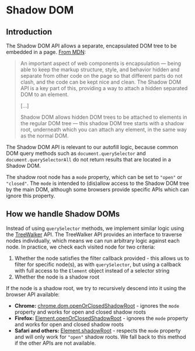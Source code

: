 # Shadow DOM

## Introduction

The Shadow DOM API allows a separate, encapsulated DOM tree to be embedded in a page.
[From MDN](https://developer.mozilla.org/en-US/docs/Web/Web_Components/Using_shadow_DOM):

> An important aspect of web components is encapsulation — being able to keep the markup structure,
> style, and behavior hidden and separate from other code on the page so that different parts do not
> clash, and the code can be kept nice and clean. The Shadow DOM API is a key part of this,
> providing a way to attach a hidden separated DOM to an element.
>
> [...]
>
> Shadow DOM allows hidden DOM trees to be attached to elements in the regular DOM tree — this
> shadow DOM tree starts with a shadow root, underneath which you can attach any element, in the
> same way as the normal DOM.

The Shadow DOM API is relevant to our autofill logic, because common DOM query methods such as
`document.querySelector` and `document.querySelectorAll` do not return results that are located in a
Shadow DOM.

The shadow root node has a `mode` property, which can be set to `"open"` or `"closed"`. The `mode`
is intended to (dis)allow access to the Shadow DOM tree by the main DOM, although some browsers
provide specific APIs which can ignore this property.

## How we handle Shadow DOMs

Instead of using `querySelector` methods, we implement similar logic using the
[TreeWalker](https://developer.mozilla.org/en-US/docs/Web/API/TreeWalker) API. The TreeWalker API
provides an interface to traverse nodes individually, which means we can run arbitrary logic against
each node. In practice, we check each visited node for two criteria:

1. Whether the node satisfies the filter callback provided - this allows us to filter for specific
   node(s), as with `querySelector`, but using a callback with full access to the `Element` object
   instead of a selector string
2. Whether the node is a shadow root

If the node is a shadow root, we try to recursively descend into it using the browser API available:

- **Chrome:**
  [chrome.dom.openOrClosedShadowRoot](https://developer.mozilla.org/en-US/docs/Mozilla/Add-ons/WebExtensions/API/dom/openOrClosedShadowRoot) -
  ignores the `mode` property and works for open and closed shadow roots
- **Firefox:**
  [Element.openOrClosedShadowRoot](https://developer.mozilla.org/en-US/docs/Web/API/Element/openOrClosedShadowRoot) -
  ignores the `mode` property and works for open and closed shadow roots
- **Safari and others:**
  [Element.shadowRoot](https://developer.mozilla.org/en-US/docs/Web/API/Element/shadowRoot) -
  respects the `mode` property and will only work for `"open"` shadow roots. We fall back to this
  method if the other APIs are not available.
